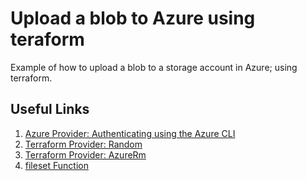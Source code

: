# Upload a blob to Azure using teraform

Example of how to upload a blob to a storage account in Azure; using terraform.

## Useful Links

1. [Azure Provider: Authenticating using the Azure CLI](https://registry.terraform.io/providers/hashicorp/azurerm/latest/docs/guides/azure_cli)
2. [Terraform Provider: Random](https://registry.terraform.io/providers/hashicorp/random/latest/docs)
3. [Terraform Provider: AzureRm](https://registry.terraform.io/providers/hashicorp/azurerm/latest/docs)
4. [fileset Function](https://developer.hashicorp.com/terraform/language/functions/fileset)

